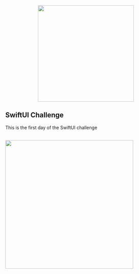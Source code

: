 <div align="center">
  <img src="https://user-images.githubusercontent.com/92945868/156650172-7802772c-1475-4ccf-9974-3ea7854afdb1.png" width="300px"/>
</div>





## SwiftUI Challenge

This is the first day of the SwiftUI challenge

<br>

<div align="left">
  <img src="https://user-images.githubusercontent.com/92945868/171304380-70a327bc-6141-4b72-97f9-1ad812bb821a.png" width="400px"/>
</div>
